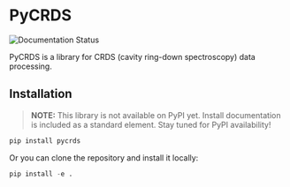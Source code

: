 # PyCRDS

![Documentation Status](https://readthedocs.org/projects/pycrds/badge/?version=latest&style=flat)

PyCRDS is a library for CRDS (cavity ring-down spectroscopy) data processing.

## Installation

> **NOTE:**
> This library is not available on PyPI yet. Install documentation is included as a standard element. Stay tuned for PyPI availability!


```python
pip install pycrds
```

Or you can clone the repository and install it locally:

```python
pip install -e .
```